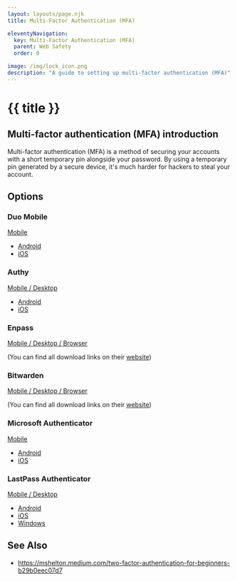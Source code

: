 ```yaml
---
layout: layouts/page.njk
title: Multi-Factor Authentication (MFA)

eleventyNavigation:
  key: Multi-Factor Authentication (MFA)
  parent: Web Safety
  order: 0

image: /img/lock_icon.png
description: "A guide to setting up multi-factor authentication (MFA)"
---
```


# {{ title }}

## Multi-factor authentication (MFA) introduction

Multi-factor authentication (MFA) is a method of securing your accounts with a short temporary pin alongside your password. By using a temporary pin generated by a secure device, it's much harder for hackers to steal your account.

## Options

### Duo Mobile

[Mobile](https://duo.com/product/multi-factor-authentication-mfa/duo-mobile-app)

- [Android](https://play.google.com/store/apps/details?id=com.duosecurity.duomobile)
- [iOS](https://apps.apple.com/us/app/duo-mobile/id422663827)

### Authy

[Mobile / Desktop](https://authy.com/download/)

- [Android](https://play.google.com/store/apps/details?id=com.authy.authy)
- [iOS](https://apps.apple.com/us/app/authy/id494168017)

### Enpass

[Mobile / Desktop / Browser](https://www.enpass.io/downloads/)

(You can find all download links on their [website](https://www.enpass.io/downloads/))

### Bitwarden

[Mobile / Desktop / Browser](https://bitwarden.com/download/)

(You can find all download links on their [website](https://bitwarden.com/download/))

### Microsoft Authenticator

[Mobile](https://www.microsoft.com/en-us/security/mobile-authenticator-app)

- [Android](https://play.google.com/store/apps/details?id=com.azure.authenticator)
- [iOS](https://apps.apple.com/us/app/microsoft-authenticator/id983156458)

### LastPass Authenticator

[Mobile / Desktop](https://lastpass.com/auth/)

- [Android](https://play.google.com/store/apps/details?id=com.lastpass.authenticator)
- [iOS](https://apps.apple.com/us/app/lastpass-authenticator/id1079110004)
- [Windows](https://www.microsoft.com/en-us/p/lastpass-authenticator/9nblggh5l9d7)

## See Also

- <https://mshelton.medium.com/two-factor-authentication-for-beginners-b29b0eec07d7>
